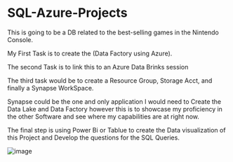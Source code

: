 # SQL-Azure-Projects

This is going to be a DB related to the best-selling games in the Nintendo Console.

My First Task is to create the (Data Factory using Azure).

The second Task is to link this to an Azure Data Brinks session

The third task would be to create a Resource Group, Storage Acct, and finally a Synapse WorkSpace.

Synapse could be the one and only application I would need to Create the Data Lake and Data Factory however this is to showcase my proficiency in the other Software and see where my capabilities are at right now.

The final step is using Power Bi or Tablue to create the Data visualization of this Project and Develop the questions for the SQL Queries.

![image](https://github.com/ezequielv9/SQL-Azure-Projects/assets/122133958/d2cd5e55-c365-46a7-a78d-a98db0030a7a)
